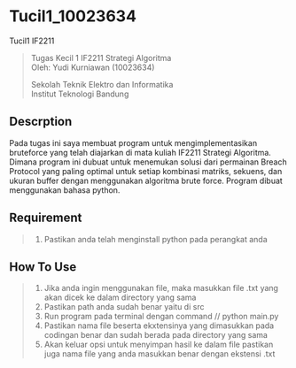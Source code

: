 # Tucil1_10023634
Tucil1 IF2211


> Tugas Kecil 1 IF2211 Strategi Algoritma<br>
> Oleh: Yudi Kurniawan (10023634)<br>
> 
> Sekolah Teknik Elektro dan Informatika<br>
> Institut Teknologi Bandung<br>

## Descrption
Pada tugas ini saya membuat program untuk mengimplementasikan bruteforce yang telah diajarkan di mata kuliah IF2211 Strategi Algoritma. Dimana program ini dubuat untuk menemukan solusi dari permainan Breach Protocol yang paling optimal untuk setiap kombinasi matriks, sekuens, dan ukuran buffer dengan menggunakan algoritma brute force. Program dibuat menggunakan bahasa python. 

## Requirement
> 1. Pastikan anda telah menginstall python pada perangkat anda

## How To Use
> 1. Jika anda ingin menggunakan file, maka masukkan file .txt yang akan dicek ke dalam directory yang sama
> 2. Pastikan path anda sudah benar yaitu di src
> 3. Run program pada terminal dengan command // python main.py
> 4. Pastikan nama file beserta ekxtensinya yang dimasukkan pada codingan benar dan sudah berada pada directory yang sama
> 5. Akan keluar opsi untuk menyimpan hasil ke dalam file pastikan juga nama file yang anda masukkan benar dengan ekstensi .txt

